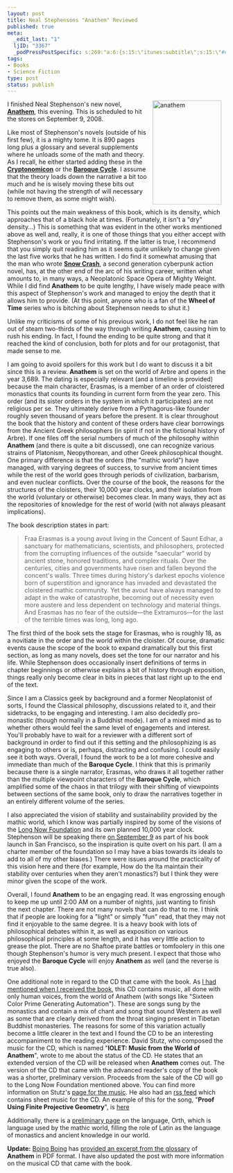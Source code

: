 ```yaml
--- 
layout: post
title: Neal Stephensons "Anathem" Reviewed
published: true
meta: 
  _edit_last: "1"
  ljID: "3367"
  _podPressPostSpecific: s:269:"a:6:{s:15:\"itunes:subtitle\";s:15:\"##PostExcerpt##\";s:14:\"itunes:summary\";s:15:\"##PostExcerpt##\";s:15:\"itunes:keywords\";s:17:\"##WordPressCats##\";s:13:\"itunes:author\";s:10:\"##Global##\";s:15:\"itunes:explicit\";s:2:\"No\";s:12:\"itunes:block\";s:2:\"No\";}";
tags: 
- Books
- Science Fiction
type: post
status: publish
---
```

<a title="anathem by albill, on Flickr" href="http://www.flickr.com/photos/albill/2608432235/"><img src="http://farm4.static.flickr.com/3003/2608432235_51f3eabb6d_m.jpg" alt="anathem" hspace="10" width="159" height="240" align="right" /></a> I finished Neal Stephenson's new novel, <strong><a href="http://www.amazon.com/Anathem-Neal-Stephenson/dp/0061474096">Anathem</a></strong>, this evening. This is scheduled to hit the stores on September 9, 2008.

Like most of Stephenson's novels (outside of his first few), it is a mighty tome. It is 890 pages long plus a glossary and several supplements where he unloads some of the math and theory. As I recall, he either started adding these in the <strong><a href="http://www.amazon.com/Cryptonomicon-Neal-Stephenson/dp/0060512806/">Cryptonomicon</a></strong> or the <strong><a href="http://www.amazon.com/gp/series/90841/">Baroque Cycle</a></strong>. I assume that the theory loads down the narrative a bit too much and he is wisely moving these bits out (while not having the strength of will necessary to remove them, as some might wish).

This points out the main weakness of this book, which is its density, which approaches that of a black hole at times. (Fortunately, it isn't a "dry" density...) This is something that was evident in the other works mentioned above as well and, really, it is one of those things that you either accept with Stephenson's work or you find irritating. If the latter is true, I recommend that you simply quit reading him as it seems quite unlikely to change given the last five works that he has written. I do find it somewhat amusing that the man who wrote <strong><a href="http://www.amazon.com/Snow-Crash-Bantam-Spectra-Book/dp/0553380958/">Snow Crash</a></strong>, a second generation cyberpunk action novel, has, at the other end of the arc of his writing career, written what amounts to, in many ways, a Neoplatonic Space Opera of Mighty Weight. While I did find <strong>Anathem</strong> to be quite lengthy, I have wisely made peace with this aspect of Stephenson's work and managed to enjoy the depth that it allows him to provide. (At this point, anyone who is a fan of the <strong>Wheel of Time</strong> series who is bitching about Stephenson needs to shut it.)

Unlike my criticisms of some of his previous work, I do not feel like he ran out of steam two-thirds of the way through writing <strong>Anathem</strong>, causing him to rush his ending. In fact, I found the ending to be quite strong and that it reached the kind of conclusion, both for plots and for our protagonist, that made sense to me.

I am going to avoid spoilers for this work but I do want to discuss it a bit since this is a review. <strong>Anathem</strong> is set on the world of Arbre and opens in the year 3,689. The dating is especially relevant (and a timeline is provided) because the main character, Erasmas, is a member of an order of cloistered monastics that counts its founding in current form from the year zero. This order (and its sister orders in the system in which it participates) are not religious per se. They ultimately derive from a Pythagorus-like founder roughly seven thousand of years before the present. It is clear throughout the book that the history and content of these orders have clear borrowings from the Ancient Greek philosophers (in spirit if not in the fictional history of Arbre). If one files off the serial numbers of much of the philosophy within <strong>Anathem</strong> (and there is quite a bit discussed), one can recognize various strains of Platonism, Neopythorean, and other Greek philosophical thought. One primary difference is that the orders (the "mathic world") have managed, with varying degrees of success, to survive from ancient times while the rest of the world goes through periods of civilization, barbarism, and even nuclear conflicts. Over the course of the book, the reasons for the structures of the cloisters, their 10,000 year clocks, and their isolation from the world (voluntary or otherwise) becomes clear. In many ways, they act as the repositories of knowledge for the rest of world (with not always pleasant implications).

The book description states in part:
<blockquote>Fraa Erasmas is a young avout living in the Concent of Saunt Edhar, a sanctuary for mathematicians, scientists, and philosophers, protected from the corrupting influences of the outside "saecular" world by ancient stone, honored traditions, and complex rituals. Over the centuries, cities and governments have risen and fallen beyond the concent's walls. Three times during history's darkest epochs violence born of superstition and ignorance has invaded and devastated the cloistered mathic community. Yet the avout have always managed to adapt in the wake of catastrophe, becoming out of necessity even more austere and less dependent on technology and material things. And Erasmas has no fear of the outside—the Extramuros—for the last of the terrible times was long, long ago.</blockquote>
The first third of the book sets the stage for Erasmas, who is roughly 18, as a novitiate in the order and the world within the cloister. Of course, dramatic events cause the scope of the book to expand dramatically but this first section, as long as many novels, does set the tone for our narrator and his life. While Stephenson does occasionally insert definitions of terms in chapter beginnings or otherwise explains a bit of history through exposition, things really only become clear in bits in pieces that last right up to the end of the text.

Since I am a Classics geek by background and a former Neoplatonist of sorts, I found the Classical philosophy, discussions related to it, and their sidetracks, to be engaging and interesting. I am also decidedly pro-monastic (though normally in a Buddhist mode). I am of a mixed mind as to whether others would feel the same level of engagements and interest. You'll probably have to wait for a reviewer with a different sort of background in order to find out if this setting and the philosophizing is as engaging to others or is, perhaps, distracting and confusing. I could easily see it both ways. Overall, I found the work to be a lot more cohesive and immediate than much of the <strong>Baroque Cycle</strong>. I think that this is primarily because there is a single narrator, Erasmas, who draws it all together rather than the multiple viewpoint characters of the <strong>Baroque Cycle</strong>, which amplified some of the chaos in that trilogy with their shifting of viewpoints between sections of the same book, only to draw the narratives together in an entirely different volume of the series.

I also appreciated the vision of stability and sustainability provided by the mathic world, which I know was partially inspired by some of the visions of the <a href="http://longnow.org/">Long Now Foundation</a> and its own planned 10,000 year clock. Stephenson will be speaking there <a href="http://www.longnow.org/anathem/">on September 9</a> as part of his book launch in San Francisco, so the inspiration is quite overt on his part. (I am a charter member of the foundation so I may have a bias towards its ideals to add to all of my other biases.) There were issues around the practicality of this vision here and there (for example, How do the Ita maintain their stability over centuries when they aren't monastics?) but I think they were minor given the scope of the work.

Overall, I found <strong>Anathem</strong> to be an engaging read. It was engrossing enough to keep me up until 2:00 AM on a number of nights, just wanting to finish the next chapter. There are not many novels that can do that to me. I think that if people are looking for a "light" or simply "fun" read, that they may not find it enjoyable to the same degree. It is a heavy book with lots of philosophical debates within it, as well as exposition on various philosophical principles at some length, and it has very little action to grease the plot. There are no Shaftoe pirate battles or tomfoolery in this one though Stephenson's humor is very much present. I expect that those who enjoyed the <strong>Baroque Cycle</strong> will enjoy <strong>Anathem</strong> as well (and the reverse is true also).

One additional note in regard to the CD that came with the book. As <a href="http://www.arcanology.com/2008/06/24/anathem-and-music/">I had mentioned when I received the book</a>, this CD contains music, all done with only human voices, from the world of Anathem (with songs like "Sixteen Color Prime Generating Automation"). These are songs sung by the monastics and contain a mix of chant and song that sound Western as well as some that are clearly derived from the throat singing present in Tibetan Buddhist monasteries. The reasons for some of this variation actually become a little clearer in the text and I found the CD to be an interesting accompaniment to the reading experience. David Stutz, who composed the music for the CD, which is named "<strong>IOLET: Music from the World of Anathem</strong>", wrote to me about the status of the CD. He states that an extended version of the CD will be released when <strong>Anathem</strong> comes out. The version of the CD that came with the advanced reader's copy of the book was a shorter, preliminary version. Proceeds from the sale of the CD will go to the Long Now Foundation mentioned above. You can find more information on Stutz's <a href="http://synthesist.net/music/anathem/">page for the music</a>. He also had an <a href="http://synthesist.net/tunes/scores/iolet.xml">rss feed</a> which contains sheet music for the CD. An example of this</a> for the song, "<strong>Proof Using Finite Projective Geometry</strong>", is <a href="http://www.synthesist.net/tunes/scores/FiniteProjectiveGeometry-DavidStutz.pdf">here</a> 

Additionally, there is a <a href="http://monastic.org/orth/language.html">preliminary page</a> on the language, Orth, which is language used by the mathic world, filling the role of Latin as the language of monastics and ancient knowledge in our world.

<strong>Update:</strong> <a href="http://www.boingboing.net">Boing Boing</a> has  <a href="http://www.boingboing.net/images/x_2008/anathem_dictionary_sampling.pdf">provided an excerpt from the glossary</a> of <strong>Anathem</strong> in PDF format. I have also updated the post with more information on the musical CD that came with the book.
